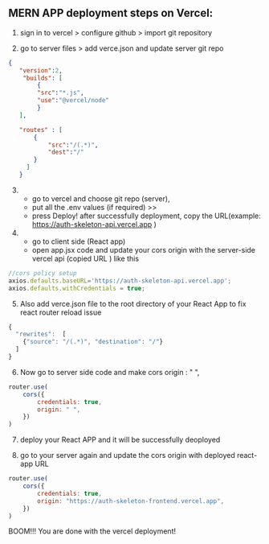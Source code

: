 ## MERN APP deployment steps on Vercel: 

1. sign in to vercel > configure github > import git repository

2. go to server files > add verce.json and update server git repo

 ```json
 {
    "version":2,
     "builds": [
         { 
         "src":"*.js",
         "use":"@vercel/node"
         }
    ],

    "routes" : [
        {
            "src":"/(.*)",
            "dest":"/"
        }
      ]
    }
```

3. * go to vercel and choose git repo (server),
   *  put all the .env values (if required) >>
   * press Deploy! 
 after successfully deployment, copy the URL(example: https://auth-skeleton-api.vercel.app
 )  

4. * go to client side (React app) 
   * open app.jsx code and update your cors origin with the server-side vercel api (copied URL ) like this 
```js 
//cors policy setup
axios.defaults.baseURL='https://auth-skeleton-api.vercel.app';
axios.defaults.withCredentials = true;
```
5. Also add verce.json file to the root directory of your React App to fix react router reload issue 

```js
{
  "rewrites":  [
    {"source": "/(.*)", "destination": "/"}
  ]
}
```
6. Now go to server side code and make cors origin : " ",
```js
router.use(
    cors({
        credentials: true,
        origin: " ",
    })
)
```
7. deploy your React APP and it will be successfully deoployed 

8. go to your server again and update the cors origin with deployed react-app URL

```js
router.use(
    cors({
        credentials: true,
        origin: "https://auth-skeleton-frontend.vercel.app",
    })
)
```

BOOM!!! You are done with the vercel deployment!